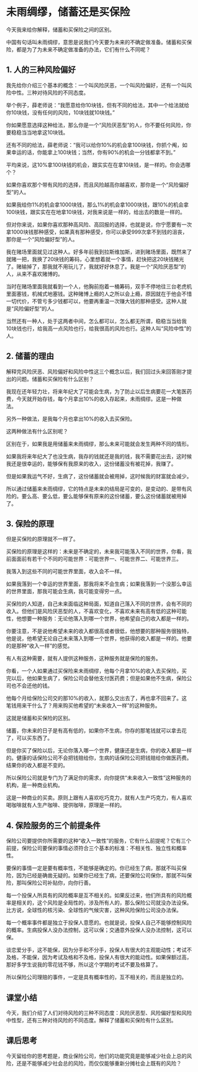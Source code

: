 # 未雨绸缪，储蓄还是买保险
今天我来给你解释，储蓄和买保险之间的区别。

中国有句话叫未雨绸缪，意思是说我们今天要为未来的不确定做准备。储蓄和买保险，都是为了为未来不确定做准备的办法，它们有什么不同呢？

## 1. 人的三种风险偏好
我先给你介绍三个基本的概念：一个叫风险厌恶，一个叫风险偏好，还有一个叫风险中性。三种对待风险的不同态度。

举个例子，薛老师说：“我愿意给你10块钱，但有不同的给法，其中一个给法就给你10块钱，没有任何的风险，10块钱就10块钱。”

你如果愿意选择这种给法，那么你是一个“风险厌恶型”的人，你不要任何风险，你要稳稳当当地拿这10块钱。

还有不同的给法，薛老师说：“我可以给你10%的机会拿100块钱，你抓个阄，如果幸运的话，你能拿上100块钱；当然，你有90%的机会一分钱都拿不到。”

平均来说，这10%拿100块钱的机会，跟实实在在拿10块钱，是一样的。你会选哪个？

如果你喜欢那个带有风险的选择，而且风险越高你越喜欢，那你是一个“风险偏好型”的人。

如果我给你1%的机会拿1000块钱，那么1%的机会拿1000块钱，跟10%的机会拿100块钱，跟实实在在地拿10块钱，对我来说是一样的，给出去的数是一样的。

但对你来说，如果你喜欢那种高风险、高回报的选择，也就是说，你宁愿要有一次拿1000块钱那种感受，如果真有那种感受，你可以承受999次拿不到钱的沮丧，那你是一个“风险偏好型”的人。

我在赌场里面就见过这种人。好多年前我到拉斯维加斯，进到赌场里面，既然来了就赌一把，我换了20块钱的筹码，心里想着就一个事情，赶快把这20块钱赌光了。赌输掉了，那我就不用玩儿了，我就好好休息了。我是一个“风险厌恶型”的人，从来不喜欢赌博的。

当时在赌场里面我就看到一个人，他胸前抱着一桶筹码，双手不停地往三台老虎机里面塞钱，机械式地塞钱。这种赌博上瘾的人之所以会上瘾，原因就在于他会不惜一切代价，不管亏多少钱都可以，他要再重温一次赚大钱的那种感受。这种人就是“风险偏好型”的人。

当然还有一种人，处于这两者中间，怎么都可以，怎么都无所谓，稳稳当当给我10块钱也行，给我高一点风险也行，给我很高的风险也行。这种人叫“风险中性”的人。
 
## 2. 储蓄的理由
解释完风险厌恶、风险偏好和风险中性这三个概念以后，我们回过头来回答刚才提出的问题。储蓄和买保险有什么区别？

我现在还年轻力壮，将来年纪大了可能会生病，为了防止以后生病要花一大笔医药费，今天就开始存钱，每个月拿出10%的收入存起来，未雨绸缪。这是一种做法。

另外一种做法，是我每个月也拿出10%的收入去买保险。

这两种做法有什么区别呢？

区别在于，如果我是用储蓄来未雨绸缪，那么未来可能就会发生两种不同的情形。

如果我将来年纪大了也没生病，我存的钱就还是我的钱，我不需要花出去，这时候我还是很幸运的，能够保有我原来的收入，这份储蓄没有被花掉，我赚了。

但是如果我运气不好，生病了，这份储蓄就会被用掉，这时候我的财富就会减少。

所以通过储蓄来未雨绸缪，它的特点是未来的结局是可变的，是变动的、是带有风险的。要么高、要么低，要么能够保有原来的这份储蓄，要么这份储蓄就被用掉了。

## 3. 保险的原理
但是买保险的原理就不一样了。

买保险的原理是这样的：未来是不确定的，未来我可能落入不同的世界，你看，我前面面前有若干个不同的可能世界：可能世界一、可能世界二、可能世界三。

我落入到这些不同的可能世界里面，收入会不一样。

如果我落到一个幸运的世界里面，那我将来不会生病；如果我落到一个没那么幸运的世界里面，那我可能会生病，我可能变得穷一点。

买保险的人知道，自己未来面临这种局面，知道自己落入不同的世界，会有不同的收入。但他们是风险厌恶型的人，不喜欢变化，不喜欢未来有高有低的这种可能性，他想要一种服务：无论他落入到哪一个世界，他希望自己的收入都是一样的。

你要注意，不是说他希望未来的收入都很高或者很低，他想要的那种服务很独特，他是说，他希望无论自己未来落入到哪一个世界，他获得的收入都是一样的。他要的是那种“收入一样”的感觉。

有人有这种需要，就有人提供这种服务，这种服务就是保险的服务。

你看，一个人如果通过买保险来未雨绸缪，他每个月拿10%的收入去买保险，买完以后，他如果生病了，保险公司会替他支付医药费；但是如果他不生病，保险公司也不会还他的钱。

他每个月给保险公司交的那10%的收入，就那么交出去了，再也拿不回来了。这笔钱用来干什么了？用来购买他希望的“未来收入一样”的这种服务。

这就是储蓄和买保险的区别。

储蓄，你未来的日子是有高有低的，如果你不生病，你存的那笔钱就可以拿去花了，可以买东西了。

但是你买了保险以后，无论你落入哪一个世界，健康还是生病，你的收入都是一样的。健康的话保险公司不会把钱赔给你，生病的话保险公司把钱赔给你做医药费。结果你的收入都是不变的。

所以保险公司就是专门为了满足你的需求，向你提供“未来收入一致性”这种服务的机构，是一种商业机构。

这是一种商业的买卖。原则上跟有人喜欢吃巧克力，就有人生产巧克力，有人喜欢喝咖啡就有人生产咖啡、提供咖啡，原理是一样的。
 
## 4. 保险服务的三个前提条件
保险公司要提供你所需要的这种“收入一致性”的服务，它有什么前提呢？它有三个前提，保险公司要保的事情必须符合三个基本的标准：不相关性、独立性和概率性。

要保的事情一定是要有概率性，不能够是确定的。你已经生了病，那就不叫买保险，因为已经是确凿无疑的。如果你已经生了病，还要保险公司保你，那就不叫保险，那叫保险公司补贴你，向你行善。

每一个投保人所具有的风险概率是互不相关的。如果反过来，他们所具有的风险概率是相关的，这个风险是全局性的，涉及所有人的，那么保险公司就没办法设保。比方说，全球性的核污染、全球性的气候灾害，这种风险保险公司没办法保。

每一个概率事件都是独立于投保人意愿的。也就是说，投保人自己不能够控制风险的概率。生病投保人没办法控制，这可以保；交通意外投保人没办法控制，这可以保。

谈恋爱分手，这不能保，因为分手和不分手，投保人有很大的主观能动性；考试不及格，不能保，因为考试及格和不及格，投保人有很大的能动性。如果保额过高，那好多学生说我的零花钱不够，所以这个学期的考试不要及格算了。

所以保险公司理赔的事件，一定是具有概率性的，互不相关的，而且是独立的。

## 课堂小结
今天，我们介绍了人们对待风险的三种不同态度：风险厌恶型、风险偏好型和风险中性型，还有三种对待风险的不同态度。解释了储蓄和买保险有什么区别。 

## 课后思考
今天留给你的思考题是，商业保险公司，他们的功能究竟是能够减少社会上总的风险，还是不能够减少社会总的风险，而仅仅能够重新分摊社会上既有的风险？